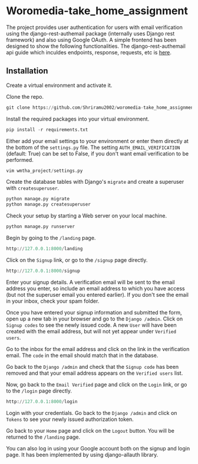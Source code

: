 Woromedia-take_home_assignment
===============

The project provides user authentication for users with email verification using the django-rest-authemail package (internally uses Django rest framework) and also using Google OAuth. A simple frontend has been designed to show the following functionalities. The django-rest-authemail api guide which inculdes endpoints, response, requests, etc is [here](https://www.django-rest-framework.org/api-guide/authentication/).


Installation
------------

Create a virtual environment and activate it.

Clone the repo.

```python
git clone https://github.com/Shriramu2002/woromedia-take_home_assignment.git
```

Install the required packages into your virtual environment.

```python
pip install -r requirements.txt
```

Either add your email settings to your environment or enter them directly at the bottom of the `settings.py` file.  The setting `AUTH_EMAIL_VERIFICATION` (default: True) can be set to False, if you don't want email verification to be performed.

```python
vim wmtha_project/settings.py
```

Create the database tables with Django's `migrate` and create a superuser with `createsuperuser`.

```python
python manage.py migrate
python manage.py createsuperuser
```

Check your setup by starting a Web server on your local machine.

```python
python manage.py runserver
```

Begin by going to the `/landing` page.

```python
http://127.0.0.1:8000/landing
```

Click on the `Signup` link, or go to the `/signup` page directly.

```python
http://127.0.0.1:8000/signup
```

Enter your signup details.  A verification email will be sent to the email address you enter, so include an email address to which you have access (but not the superuser email you entered earlier).  If you don't see the email in your inbox, check your spam folder.

Once you have entered your signup information and submitted the form, open up a new tab in your browser and go to the `Django /admin`.  Click on `Signup codes` to see the newly issued code. A new `User` will have been created with the email address, but will not yet appear under `Verified users`.

Go to the inbox for the email address and click on the link in the verification email.  The `code` in the email should match that in the database.

Go back to the `Django /admin` and check that the `Signup code` has been removed and that your email address appears on the `Verified users` list.

Now, go back to the `Email Verified` page and click on the `Login` link, or go to the `/login` page directly.

```python
http://127.0.0.1:8000/login
```

Login with your credentials.  Go back to the `Django /admin` and click on `Tokens` to see your newly issued authorization token.

Go back to your `Home` page and click on the `Logout` button.  You will be returned to the `/landing` page.

You can also log in using your Google account both on the signup and login page. It has been implemented by using django-allauth library.
